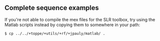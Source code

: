 ## Complete sequence examples

If you're not able to compile the mex files for the SLR toolbox, try using the Matlab scripts instead by copying them to somewhere in your path:
```
$ cp ../../+toppe/+utils/+rf/+jpauly/matlab/ .
```
